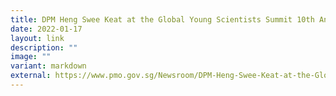 ```yaml
---
title: DPM Heng Swee Keat at the Global Young Scientists Summit 10th Anniversary Event
date: 2022-01-17
layout: link
description: ""
image: ""
variant: markdown
external: https://www.pmo.gov.sg/Newsroom/DPM-Heng-Swee-Keat-at-the-Global-Young-Scientists-Summit-10th-Anniversary-Event
---
```

